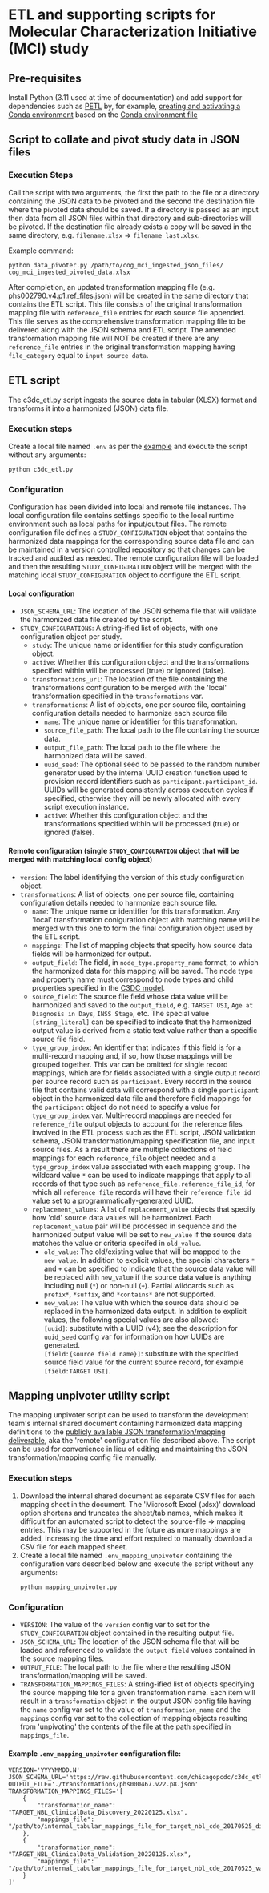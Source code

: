 # ETL and supporting scripts for Molecular Characterization Initiative (MCI) study

## Pre-requisites
Install Python (3.11 used at time of documentation) and add support for dependencies such as
[PETL](https://github.com/petl-developers/petl) by, for example,
[creating and activating a Conda environment](https://conda.io/projects/conda/en/latest/user-guide/tasks/manage-environments.html#creating-an-environment-from-an-environment-yml-file)
based on the [Conda environment file](https://github.com/chicagopcdc/c3dc_etl/blob/main/conda_environment.yml)

## Script to collate and pivot study data in JSON files

### Execution Steps
Call the script with two arguments, the first the path to the file or a directory containing the JSON data to be
pivoted and the second the destination file where the pivoted data should be saved. If a directory is passed as
an input then data from all JSON files within that directory and sub-directories will be pivoted. If the destination
file already exists a copy will be saved in the same directory, e.g. `filename.xlsx` => `filename_last.xlsx`.

Example command:
```
python data_pivoter.py /path/to/cog_mci_ingested_json_files/ cog_mci_ingested_pivoted_data.xlsx
```

After completion, an updated transformation mapping file (e.g. phs002790.v4.p1.ref_files.json) will be created
in the same directory that contains the ETL script. This file consists of the original transformation mapping
file with `reference_file` entries for each source file appended. This file serves as the comprehensive
transformation mapping file to be delivered along with the JSON schema and ETL script. The amended transformation
mapping file will NOT be created if there are any `reference_file` entries in the original transformation mapping
having `file_category` equal to `input source data`.

## ETL script
The c3dc_etl.py script ingests the source data in tabular (XLSX) format and transforms it into a harmonized (JSON)
data file.

### Execution steps
Create a local file named `.env` as per the [example](https://github.com/chicagopcdc/c3dc_etl/blob/main/etl/mci/.env_example)
and execute the script without any arguments:
```
python c3dc_etl.py
```

### Configuration
Configuration has been divided into local and remote file instances. The local configuration file contains settings
specific to the local runtime environment such as local paths for input/output files. The remote configuration file
defines a `STUDY_CONFIGURATION` object that contains the harmonized data mappings for the corresponding source data
file and can be maintained in a version controlled repository so that changes can be tracked and audited as needed.
The remote configuration file will be loaded and then the resulting `STUDY_CONFIGURATION` object will be merged with
the matching local `STUDY_CONFIGURATION` object to configure the ETL script.

#### Local configuration
* `JSON_SCHEMA_URL`: The location of the JSON schema file that will validate the harmonized data file created by
    the script.
* `STUDY_CONFIGURATIONS`: A string-ified list of objects, with one configuration object per study.
  * `study`: The unique name or identifier for this study configuration object.
  * `active`: Whether this configuration object and the transformations specified within will be processed (true)
    or ignored (false).
  * `transformations_url`: The location of the file containing the transformations configuration to be merged with
    the 'local' transformation specified in the `transformations` var.
  * `transformations`: A list of objects, one per source file, containing configuration details needed to harmonize
    each source file
    * `name`: The unique name or identifier for this transformation.
    * `source_file_path`: The local path to the file containing the source data.
    * `output_file_path`: The local path to the file where the harmonized data will be saved.
    * `uuid_seed`: The optional seed to be passed to the random number generator used by the internal UUID creation
      function used to provision record identifiers such as `participant.participant_id`. UUIDs will be generated
      consistently across execution cycles if specified, otherwise they will be newly allocated with every script
      execution instance.
    * `active`: Whether this configuration object and the transformations specified within will be processed (true)
        or ignored (false).

#### Remote configuration (single `STUDY_CONFIGURATION` object that will be merged with matching local config object)
* `version`: The label identifying the version of this study configuration object.
* `transformations`: A list of objects, one per source file, containing configuration details needed to harmonize
    each source file.
    * `name`: The unique name or identifier for this transformation. Any 'local' transformation coniguration object
      with matching name will be merged with this one to form the final configuration object used by the ETL script.
    * `mappings`: The list of mapping objects that specify how source data fields will be harmonized for output.
    * `output_field`: The field, in `node_type.property_name` format, to which the harmonized data for this mapping
      will be saved. The node type and property name must correspond to node types and child properties specified in
      the [C3DC model](https://github.com/CBIIT/c3dc-model/blob/main/model-desc/c3dc-model.yml).
    * `source_field`: The source file field whose data value will be harmonized and saved to the `output_field`, e.g.
       `TARGET USI`, `Age at Diagnosis in Days`, `INSS Stage`, etc. The special value `[string_literal]` can be
       specified to indicate that the harmonized output value is derived from a static text value rather than a
       specific source file field.
    * `type_group_index`: An identifier that indicates if this field is for a multi-record mapping and, if so, how
      those mappings will be grouped together. This var can be omitted for single record mappings, which are for
      fields associated with a single output record per source record such as `participant`. Every record in the
      source file that contains valid data will correspond with a single `participant` object in the harmonized data
      file and therefore field mappings for the `participant` object do not need to specify a value for
      `type_group_index` var. Multi-record mappings are needed for `reference_file` output objects to account for the
      reference files involved in the ETL process such as the ETL script, JSON validation schema, JSON
      transformation/mapping specification file, and input source files. As a result there are multiple collections
      of field mappings for each `reference_file` object needed and a `type_group_index` value associated with each
      mapping group. The wildcard value `*` can be used to indicate mappings that apply to all records of that type
      such as `reference_file.reference_file_id`, for which all `reference_file` records will have their
      `reference_file_id` value set to a programmatically-generated UUID.
    * `replacement_values`: A list of `replacement_value` objects that specify how 'old' source data values will be
      harmonized. Each `replacement_value` pair will be processed in sequence and the harmonized output value will be
      set to `new_value` if the source data matches the value or criteria specifed in `old_value`.
        * `old_value`: The old/existing value that will be mapped to the `new_value`. In addition to explicit values,
          the special characters `*` and `+` can be specified to indicate that the source data value will be
          replaced with `new_value` if the source data value is anything including null (`*`) or non-null (`+`).
          Partial wildcards such as `prefix*`, `*suffix`, and `*contains*` are not supported.
        * `new_value`: The value with which the source data should be replaced in the harmonized data output. In
          addition to explicit values, the following special values are also allowed:  
          `[uuid]`: substitute with a UUID (v4); see the description for `uuid_seed` config var for information on how
            UUIDs are generated.  
          `[field:{source field name}]`: substitute with the specified source field value for the current source
            record, for example `[field:TARGET USI]`.


## Mapping unpivoter utility script
The mapping unpivoter script can be used to transform the development team's internal shared document containing
harmonized data mapping definitions to the
[publicly available JSON transformation/mapping deliverable](https://github.com/chicagopcdc/c3dc_etl/tree/main/etl/mci/transformations),
aka the 'remote' configuration file described above. The script can be used for convenience in lieu of editing and
maintaining the JSON transformation/mapping config file manually.

### Execution steps
1. Download the internal shared document as separate CSV files for each mapping sheet in the document. The
   'Microsoft Excel (.xlsx)' download option shortens and truncates the sheet/tab names, which makes it difficult for
   an automated script to detect the source-file => mapping entries. This may be supported in the future as more
   mappings are added, increasing the time and effort required to manually download a CSV file for each mapped sheet.
1. Create a local file named `.env_mapping_unpivoter` containing the configuration vars described below and execute the
   script without any arguments:
   ```
   python mapping_unpivoter.py
   ```

### Configuration
* `VERSION`: The value of the `version` config var to set for the `STUDY_CONFIGURATION` object contained in the
  resulting output file.
* `JSON_SCHEMA_URL`: The location of the JSON schema file that will be loaded and referenced to validate the
  `output_field` values contained in the source mapping files.
* `OUTPUT_FILE`: The local path to the file where the resulting JSON transformation/mapping will be saved.
* `TRANSFORMATION_MAPPINGS_FILES`: A string-ified list of objects specifying the source mapping file for a given
  transformation name. Each item will result in a `transformation` object in the output JSON config file having the
  `name` config var set to the value of `transformation_name` and the `mappings` config var set to the collection of
  mapping objects resulting from 'unpivoting' the contents of the file at the path specified in `mappings_file`.

#### Example `.env_mapping_unpivoter` configuration file:
```
VERSION='YYYYMMDD.N'
JSON_SCHEMA_URL='https://raw.githubusercontent.com/chicagopcdc/c3dc_etl/main/schema/schema.json'
OUTPUT_FILE='./transformations/phs000467.v22.p8.json'
TRANSFORMATION_MAPPINGS_FILES='[
    {
        "transformation_name": "TARGET_NBL_ClinicalData_Discovery_20220125.xlsx",
        "mappings_file": "/path/to/internal_tabular_mappings_file_for_target_nbl_cde_20170525_discovery_20220125.csv"
    },
    {
        "transformation_name": "TARGET_NBL_ClinicalData_Validation_20220125.xlsx",
        "mappings_file": "/path/to/internal_tabular_mappings_file_for_target_nbl_cde_20170525_validation_20220125.csv"
    }
]'
```
